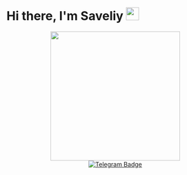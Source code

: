 ### 
<h1>
  Hi there, I'm Saveliy
  <img src="https://media.giphy.com/media/hvRJCLFzcasrR4ia7z/giphy.gif" width="30px"/>
</h1>
<div id="header" align="center">
  <img src="https://media.giphy.com/media/v1.Y2lkPTc5MGI3NjExcmp5d2h6bmk5dHJidnRiNDQ1cm1mMDczdnpqbnJrY25heGs1eWZyMiZlcD12MV9pbnRlcm5hbF9naWZfYnlfaWQmY3Q9Zw/13HgwGsXF0aiGY/giphy.gif" width="300"/>
</div>
<div id="badges" align="center">
  <a href="https://t.me/s_saveliy1">
    <img src="https://img.shields.io/badge/Telegram-blue?logo=telegram&logoColor=white&style=for-the-badge" alt="Telegram Badge"/>
  </a>
  <p>
    <img src="https://komarev.com/ghpvc/?username=edelweiss111&style=flat-square&color=blue" alt=""/>
  </p>
</div>
<!--
**edelweiss111/edelweiss111** is a ✨ _special_ ✨ repository because its `README.md` (this file) appears on your GitHub profile.

Here are some ideas to get you started:

- 🔭 I’m currently working on ...
- 🌱 I’m currently learning ...
- 👯 I’m looking to collaborate on ...
- 🤔 I’m looking for help with ...
- 💬 Ask me about ...
- 📫 How to reach me: ...
- 😄 Pronouns: ...
- ⚡ Fun fact: ...
-->
